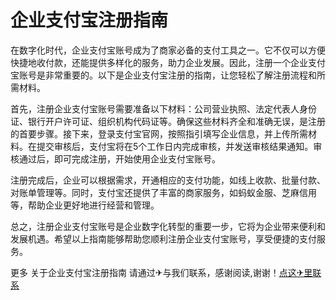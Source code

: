 # 企业支付宝注册指南 

在数字化时代，企业支付宝账号成为了商家必备的支付工具之一。它不仅可以方便快捷地收付款，还能提供多样化的服务，助力企业发展。因此，注册一个企业支付宝账号是非常重要的。以下是企业支付宝注册的指南，让您轻松了解注册流程和所需材料。

首先，注册企业支付宝账号需要准备以下材料：公司营业执照、法定代表人身份证、银行开户许可证、组织机构代码证等。确保这些材料齐全和准确无误，是注册的首要步骤。接下来，登录支付宝官网，按照指引填写企业信息，并上传所需材料。在提交审核后，支付宝将在5个工作日内完成审核，并发送审核结果通知。审核通过后，即可完成注册，开始使用企业支付宝账号。

注册完成后，企业可以根据需求，开通相应的支付功能，如线上收款、批量付款、对账单管理等。同时，支付宝还提供了丰富的商家服务，如蚂蚁金服、芝麻信用等，帮助企业更好地进行经营和管理。

总之，注册企业支付宝账号是企业数字化转型的重要一步，它将为企业带来便利和发展机遇。希望以上指南能够帮助您顺利注册企业支付宝账号，享受便捷的支付服务。

更多 关于企业支付宝注册指南 请通过✈与我们联系，感谢阅读,谢谢！[点这✈里联系](https://w.k02.cc)